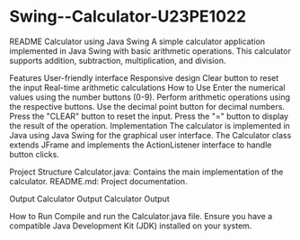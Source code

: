 # Swing--Calculator-U23PE1022
README
Calculator using Java Swing
A simple calculator application implemented in Java Swing with basic arithmetic operations. This calculator supports addition, subtraction, multiplication, and division.

Features
User-friendly interface
Responsive design
Clear button to reset the input
Real-time arithmetic calculations
How to Use
Enter the numerical values using the number buttons (0-9).
Perform arithmetic operations using the respective buttons.
Use the decimal point button for decimal numbers.
Press the "CLEAR" button to reset the input.
Press the "=" button to display the result of the operation.
Implementation
The calculator is implemented in Java using Java Swing for the graphical user interface. The Calculator class extends JFrame and implements the ActionListener interface to handle button clicks.

Project Structure
Calculator.java: Contains the main implementation of the calculator.
README.md: Project documentation.

Output
Calculator Output Calculator Output

How to Run
Compile and run the Calculator.java file. Ensure you have a compatible Java Development Kit (JDK) installed on your system.
